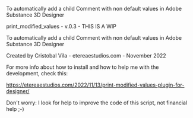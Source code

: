 To automatically add a child Comment with non default values in Adobe Substance 3D Designer

print_modified_values - v.0.3 - THIS IS A WIP

To automatically add a child Comment with non default values in Adobe Substance 3D Designer

Created by Cristobal Vila - etereaestudios.com - November 2022

For more info about how to install and how to help me with the development, check this:

https://etereaestudios.com/2022/11/13/print-modified-values-plugin-for-designer/

Don't worry: I look for help to improve the code of this script, not financial help ;-)
